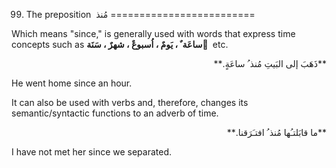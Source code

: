 99. The preposition  مُنذ
=========================

Which means "since," is generally used with words that express time
concepts such as **ساعَة ٌ ، يَومٌ ، اُسبوعٌ ، شهرٌ ، سَنَة ٌ** etc.

<p dir="rtl">
**ذَهَبَ إلی البَيتِ مُنذ ُ ساعَةٍ.**
</p>

He went home since an hour.

It can also be used with verbs and, therefore, changes its
semantic/syntactic functions to an adverb of time.

<p dir="rtl">
**ما قابَلتـُها مُنذ ُ افتـَرَقنا.**
</p>

I have not met her since we separated.


